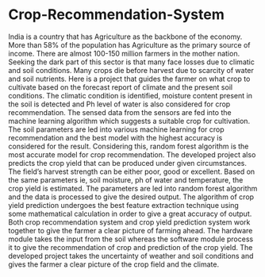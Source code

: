 # Crop-Recommendation-System

India is a country that has Agriculture as the backbone of the economy. More than
58% of the population has Agriculture as the primary source of income. There are almost
100-150 million farmers in the mother nation. Seeking the dark part of this sector is that
many face losses due to climatic and soil conditions. Many crops die before harvest due to
scarcity of water and soil nutrients. Here is a project that guides the farmer on what crop to
cultivate based on the forecast report of climate and the present soil conditions. The
climatic condition is identified, moisture content present in the soil is detected and Ph level
of water is also considered for crop recommendation. The sensed data from the sensors are
fed into the machine learning algorithm which suggests a suitable crop for cultivation. The
soil parameters are led into various machine learning for crop recommendation and the best
model with the highest accuracy is considered for the result. Considering this, random forest
algorithm is the most accurate model for crop recommendation. The developed project also
predicts the crop yield that can be produced under given circumstances. The field’s harvest
strength can be either poor, good or excellent. Based on the same parameters ie, soil
moisture, ph of water and temperature, the crop yield is estimated. The parameters are led
into random forest algorithm and the data is processed to give the desired output. The 
algorithm of crop yield prediction undergoes the best feature extraction technique using
some mathematical calculation in order to give a great accuracy of output. Both crop
recommendation system and crop yield prediction system work together to give the farmer
a clear picture of farming ahead. The hardware module takes the input from the soil
whereas the software module process it to give the recommendation of crop and prediction
of the crop yield. The developed project takes the uncertainty of weather and soil conditions
and gives the farmer a clear picture of the crop field and the climate.
